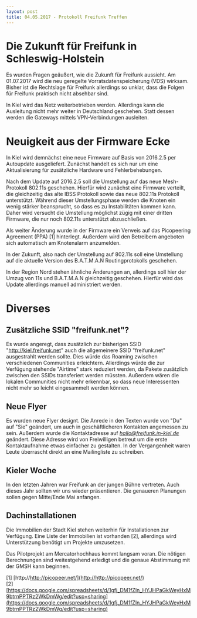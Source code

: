 ```yaml
---
layout: post
title: 04.05.2017 - Protokoll Freifunk Treffen
---
```

# Die Zukunft für Freifunk in Schleswig-Holstein
Es wurden Fragen geäußert, wie die Zukunft für Freifunk aussieht. Am 01.07.2017 wird die neu geregelte Vorratsdatenspeicherung (VDS) wirksam. Bisher ist die Rechtslage für Freifunk allerdings so unklar, dass die Folgen für Freifunk praktisch nicht absehbar sind.

In Kiel wird das Netz weiterbetrieben werden. Allerdings kann die Ausleitung nicht mehr weiter in Deutschland geschehen. Statt dessen werden die Gateways mittels VPN-Verbindungen ausleiten.

# Neuigkeit aus der Firmware Ecke

In Kiel wird demnächst eine neue Firmware auf Basis von 2016.2.5 per Autoupdate ausgeliefert. Zunächst handelt es sich nur um eine Aktualisierung für zusätzliche Hardware und Fehlerbehebungen.

Nach dem Update auf 2016.2.5 soll die Umstellung auf das neue Mesh-Protokoll 802.11s geschehen. Hierfür wird zunächst eine Firmware verteilt, die gleichzeitig das alte IBSS Protokoll sowie das neue 802.11s Protokoll unterstützt. Während dieser Umstellungsphase werden die Knoten ein wenig stärker beansprucht, so dass es zu Instabilitäten kommen kann.
Daher wird versucht die Umstellung möglichst zügig mit einer dritten Firmware, die nur noch 802.11s unterstützt abzuschließen.

Als weiter Änderung wurde in der Firmware ein Verweis auf das Picopeering Agreement (PPA) [1] hinterlegt. Außerdem wird den Betreibern angeboten sich automatisch am Knotenalarm anzumelden.

In der Zukunft, also nach der Umstellung auf 802.11s soll eine Umstellung auf die aktuelle Version des B.A.T.M.A.N Routingprotokolls geschehen.

In der Region Nord stehen ähnliche Änderungen an, allerdings soll hier der Umzug von 11s und B.A.T.M.A.N gleichzeitig geschehen. Hierfür wird das Update allerdings manuell administriert werden.

# Diverses

## Zusätzliche SSID "freifunk.net"?

Es wurde angeregt, dass zusätzlich zur bisherigen SSID "http://kiel.freifunk.net" auch die allgemeinere SSID "freifunk.net" ausgestrahlt werden sollte. Dies würde das Roaming zwischen verschiedenen Communities erleichtern. Allerdings würde die zur Verfügung stehende "Airtime" stark reduziert werden, da Pakete zusätzlich zwischen den SSIDs transferiert werden müssten.
Außerdem wären die lokalen Communities nicht mehr erkennbar, so dass neue Interessenten nicht mehr so leicht eingesammelt werden können.

## Neue Flyer

Es wurden neue Flyer designt. Die Anrede in den Texten wurde von "Du" auf "Sie" geändert, um auch in geschäftlicheren Kontakten angemessen zu sein. Außerdem wurde die Kontaktadresse auf *hallo@freifunk.in-kiel.de* geändert. Diese Adresse wird von Freiwilligen betreut um die erste Kontaktaufnahme etwas einfacher zu gestalten. In der Vergangenheit waren Leute überrascht direkt an eine Mailingliste zu schreiben.

## Kieler Woche

In den letzten Jahren war Freifunk an der jungen Bühne vertreten. Auch dieses Jahr sollten wir uns wieder präsentieren. Die genaueren Planungen sollen gegen Mitte/Ende Mai anfangen.

## Dachinstallationen

Die Immobilien der Stadt Kiel stehen weiterhin für Installationen zur Verfügung.
Eine Liste der Immobilien ist vorhanden [2], allerdings wird Unterstützung benötigt um Projekte umzusetzen.

Das Pilotprojekt am Mercatorhochhaus kommt langsam voran. Die nötigen Berechnungen sind weitestgehend erledigt und die genaue Abstimmung mit der GMSH kann beginnen.

[1] [http://http://picopeer.net/](http://http://picopeer.net/)  
[2] [https://docs.google.com/spreadsheets/d/1gfj_DM1fZln_HYJHPaGkWeyHxM9btrnPPTRz2WkDmWg/edit?usp=sharing](https://docs.google.com/spreadsheets/d/1gfj_DM1fZln_HYJHPaGkWeyHxM9btrnPPTRz2WkDmWg/edit?usp=sharing)
